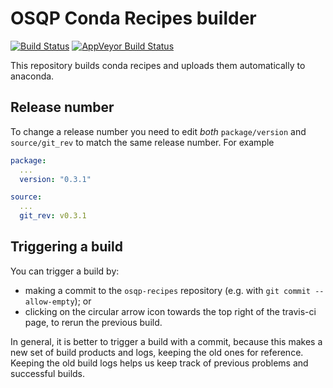# OSQP Conda Recipes builder

[![Build Status](https://travis-ci.org/oxfordcontrol/osqp-recipes.svg?branch=master)](https://travis-ci.org/oxfordcontrol/osqp-recipes)
[![AppVeyor Build Status](https://ci.appveyor.com/api/projects/status/github/bstellato/osqp-recipes?branch=master&svg=true)](https://ci.appveyor.com/project/bstellato/osqp-recipes)

This repository builds conda recipes and uploads them automatically to anaconda.

## Release number

To change a release number you need to edit *both* `package/version` and `source/git_rev` to match the same release number. For example

```yaml
package:
  ...
  version: "0.3.1"

source:
  ...
  git_rev: v0.3.1
```


## Triggering a build

You can trigger a build by:

-   making a commit to the `osqp-recipes` repository (e.g. with
    `git commit --allow-empty`); or
-   clicking on the circular arrow icon towards the top right of the
    travis-ci page, to rerun the previous build.

In general, it is better to trigger a build with a commit, because this
makes a new set of build products and logs, keeping the old ones for
reference. Keeping the old build logs helps us keep track of previous
problems and successful builds.

